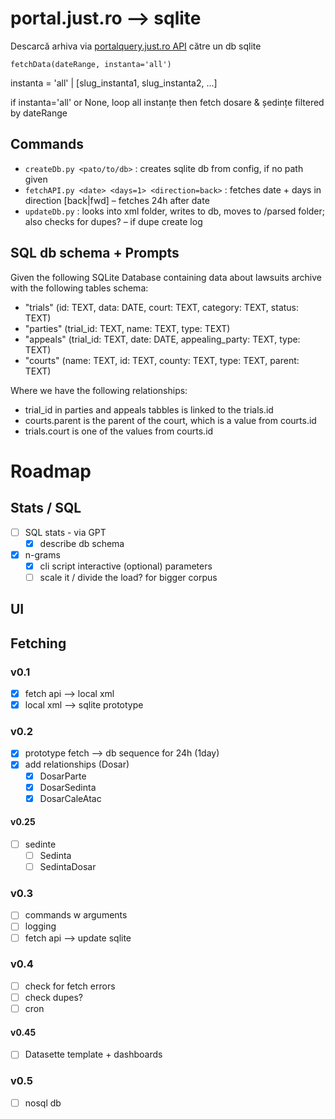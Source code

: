 # portal.just.ro ⟶ sqlite

Descarcă arhiva via [portalquery.just.ro API](http://portal.just.ro/SitePages/acces.aspx) către un db sqlite

`fetchData(dateRange, instanta='all')`

instanta = 'all' | [slug_instanta1, slug_instanta2, ...]

if instanta='all' or None, loop all instanțe then fetch dosare & ședințe filtered by dateRange

## Commands
- `createDb.py <pato/to/db>` : creates sqlite db from config, if no path given
- `fetchAPI.py <date> <days=1> <direction=back>` : fetches date + days in direction [back|fwd] – fetches 24h after date
- `updateDb.py` : looks into xml folder, writes to db, moves to /parsed folder; also checks for dupes? – if dupe create log


## SQL db schema + Prompts

Given the following SQLite Database containing data about lawsuits archive with the following tables schema:

- "trials" (id: TEXT, data: DATE, court: TEXT, category: TEXT, status: TEXT)
- "parties" (trial_id: TEXT, name: TEXT, type: TEXT)
- "appeals" (trial_id: TEXT, date: DATE, appealing_party: TEXT, type: TEXT)
- "courts"  (name: TEXT, id: TEXT, county: TEXT, type: TEXT, parent: TEXT)

Where we have the following relationships:

- trial_id in parties and appeals tabbles is linked to the trials.id
- courts.parent is the parent of the court, which is a value from courts.id
- trials.court is one of the values from courts.id





# Roadmap

## Stats / SQL

- [ ] SQL stats - via GPT
  - [x] describe db schema

- [x] n-grams 
  - [x] cli script interactive (optional) parameters 
  - [ ] scale it / divide the load? for bigger corpus

## UI

## Fetching

### v0.1
- [x] fetch api ⟶ local xml
- [x] local xml ⟶ sqlite prototype

### v0.2
- [x] prototype fetch ⟶ db sequence for 24h (1day)
- [x] add relationships (Dosar)
  - [x] DosarParte
  - [x] DosarSedinta
  - [x] DosarCaleAtac

#### v0.25
- [ ] sedinte
  - [ ] Sedinta
  - [ ] SedintaDosar

### v0.3 
- [ ] commands w arguments
- [ ] logging
- [ ] fetch api ⟶ update sqlite

### v0.4
- [ ] check for fetch errors
- [ ] check dupes?
- [ ] cron

#### v0.45
- [ ] Datasette template + dashboards

### v0.5
- [ ] nosql db